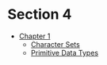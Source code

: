 # Section 4

- [Chapter 1](chapter_1/index.html)
    - [Character Sets](chapter_1/character_sets.html)
    - [Primitive Data Types](chapter_1/primitive_data_types.html)